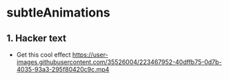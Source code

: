 # subtleAnimations

## 1. Hacker text 
- Get this cool effect 
https://user-images.githubusercontent.com/35526004/223467952-40dffb75-0d7b-4035-93a3-295f80420c9c.mp4

